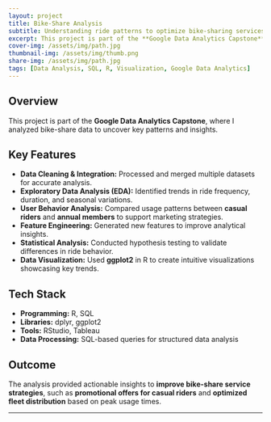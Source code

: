 ```yaml
---
layout: project
title: Bike-Share Analysis
subtitle: Understanding ride patterns to optimize bike-sharing services
excerpt: This project is part of the **Google Data Analytics Capstone**, where I analyzed bike-share data to uncover key patterns and insights.
cover-img: /assets/img/path.jpg
thumbnail-img: /assets/img/thumb.png
share-img: /assets/img/path.jpg
tags: [Data Analysis, SQL, R, Visualization, Google Data Analytics]
---
```


## Overview
This project is part of the **Google Data Analytics Capstone**, where I analyzed bike-share data to uncover key patterns and insights.

## Key Features
- **Data Cleaning & Integration:** Processed and merged multiple datasets for accurate analysis.
- **Exploratory Data Analysis (EDA):** Identified trends in ride frequency, duration, and seasonal variations.
- **User Behavior Analysis:** Compared usage patterns between **casual riders** and **annual members** to support marketing strategies.
- **Feature Engineering:** Generated new features to improve analytical insights.
- **Statistical Analysis:** Conducted hypothesis testing to validate differences in ride behavior.
- **Data Visualization:** Used **ggplot2** in R to create intuitive visualizations showcasing key trends.

## Tech Stack
- **Programming:** R, SQL
- **Libraries:** dplyr, ggplot2
- **Tools:** RStudio, Tableau
- **Data Processing:** SQL-based queries for structured data analysis

## Outcome
The analysis provided actionable insights to **improve bike-share service strategies**, such as **promotional offers for casual riders** and **optimized fleet distribution** based on peak usage times.

---

